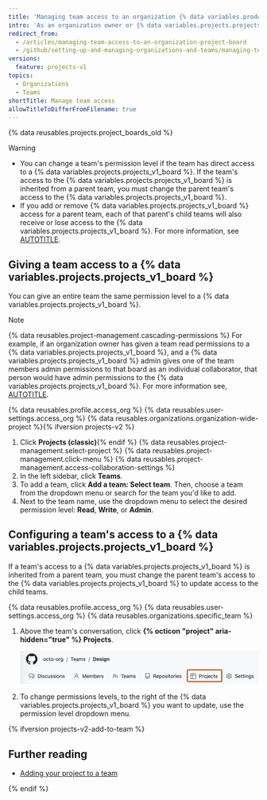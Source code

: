 ```yaml
---
title: 'Managing team access to an organization {% data variables.product.prodname_project_v1 %}'
intro: 'As an organization owner or {% data variables.projects.projects_v1_board %} admin, you can give a team access to a {% data variables.projects.projects_v1_board %} owned by your organization.'
redirect_from:
  - /articles/managing-team-access-to-an-organization-project-board
  - /github/setting-up-and-managing-organizations-and-teams/managing-team-access-to-an-organization-project-board
versions:
  feature: projects-v1
topics:
  - Organizations
  - Teams
shortTitle: Manage team access
allowTitleToDifferFromFilename: true
---
```


{% data reusables.projects.project_boards_old %}

> [!WARNING]
> * You can change a team's permission level if the team has direct access to a {% data variables.projects.projects_v1_board %}. If the team's access to the {% data variables.projects.projects_v1_board %} is inherited from a parent team, you must change the parent team's access to the {% data variables.projects.projects_v1_board %}.
> * If you add or remove {% data variables.projects.projects_v1_board %} access for a parent team, each of that parent's child teams will also receive or lose access to the {% data variables.projects.projects_v1_board %}. For more information, see [AUTOTITLE](/organizations/organizing-members-into-teams/about-teams).

## Giving a team access to a {% data variables.projects.projects_v1_board %}

You can give an entire team the same permission level to a {% data variables.projects.projects_v1_board %}.

> [!NOTE]
> {% data reusables.project-management.cascading-permissions %} For example, if an organization owner has given a team read permissions to a {% data variables.projects.projects_v1_board %}, and a {% data variables.projects.projects_v1_board %} admin gives one of the team members admin permissions to that board as an individual collaborator, that person would have admin permissions to the {% data variables.projects.projects_v1_board %}. For more information see, [AUTOTITLE](/organizations/managing-access-to-your-organizations-project-boards/project-board-permissions-for-an-organization).

{% data reusables.profile.access_org %}
{% data reusables.user-settings.access_org %}
{% data reusables.organizations.organization-wide-project %}{% ifversion projects-v2 %}
1. Click **Projects (classic)**{% endif %}
{% data reusables.project-management.select-project %}
{% data reusables.project-management.click-menu %}
{% data reusables.project-management.access-collaboration-settings %}
1. In the left sidebar, click **Teams**.
1. To add a team, click **Add a team: Select team**. Then, choose a team from the dropdown menu or search for the team you'd like to add.
1. Next to the team name, use the dropdown menu to select the desired permission level: **Read**, **Write**, or **Admin**.

## Configuring a team's access to a {% data variables.projects.projects_v1_board %}

If a team's access to a {% data variables.projects.projects_v1_board %} is inherited from a parent team, you must change the parent team's access to the {% data variables.projects.projects_v1_board %} to update access to the child teams.

{% data reusables.profile.access_org %}
{% data reusables.user-settings.access_org %}
{% data reusables.organizations.specific_team %}
1. Above the team's conversation, click **{% octicon "project" aria-hidden="true" %} Projects**.

   ![Screenshot of the main page for a team. In the horizontal navigation bar, the "Projects" tab is outlined in dark orange.](/assets/images/help/organizations/team-project-board-button.png)
1. To change permissions levels, to the right of the {% data variables.projects.projects_v1_board %} you want to update, use the permission level dropdown menu.

{% ifversion projects-v2-add-to-team %}

## Further reading

* [Adding your project to a team](/issues/planning-and-tracking-with-projects/managing-your-project/adding-your-project-to-a-team)

{% endif %}
